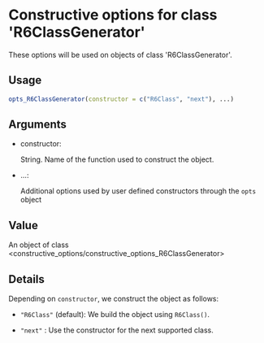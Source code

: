 # Constructive options for class 'R6ClassGenerator'

These options will be used on objects of class 'R6ClassGenerator'.

## Usage

``` r
opts_R6ClassGenerator(constructor = c("R6Class", "next"), ...)
```

## Arguments

- constructor:

  String. Name of the function used to construct the object.

- ...:

  Additional options used by user defined constructors through the
  `opts` object

## Value

An object of class
\<constructive_options/constructive_options_R6ClassGenerator\>

## Details

Depending on `constructor`, we construct the object as follows:

- `"R6Class"` (default): We build the object using `R6Class()`.

- `"next"` : Use the constructor for the next supported class.
